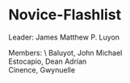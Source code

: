 # Novice-Flashlist

Leader: James Matthew P. Luyon

Members: \ Baluyot, John Michael \
         Estocapio, Dean Adrian \
         Cinence, Gwynuelle 

